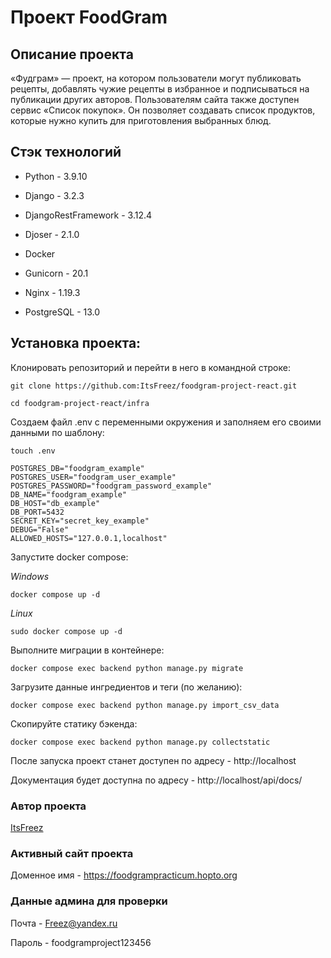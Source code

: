 # Проект FoodGram

## Описание проекта

«Фудграм» — проект, на котором пользователи могут публиковать рецепты, добавлять чужие рецепты в избранное и подписываться на публикации других авторов. Пользователям сайта также доступен сервис «Список покупок». Он позволяет создавать список продуктов, которые нужно купить для приготовления выбранных блюд.

## Стэк технологий

- Python - 3.9.10

- Django - 3.2.3

- DjangoRestFramework - 3.12.4 

- Djoser - 2.1.0

- Docker

- Gunicorn - 20.1

- Nginx - 1.19.3

- PostgreSQL - 13.0

## Установка проекта:

Клонировать репозиторий и перейти в него в командной строке:

```
git clone https://github.com:ItsFreez/foodgram-project-react.git
```

```
cd foodgram-project-react/infra
```

Создаем файл .env с переменными окружения и заполняем его своими данными по шаблону:

```
touch .env
```

```
POSTGRES_DB="foodgram_example"
POSTGRES_USER="foodgram_user_example"
POSTGRES_PASSWORD="foodgram_password_example"
DB_NAME="foodgram_example"
DB_HOST="db_example"
DB_PORT=5432
SECRET_KEY="secret_key_example"
DEBUG="False"
ALLOWED_HOSTS="127.0.0.1,localhost"
```

Запустите docker compose:

*Windows*
```
docker compose up -d
```

*Linux*
```
sudo docker compose up -d
```

Выполните миграции в контейнере:

```
docker compose exec backend python manage.py migrate
```

Загрузите данные ингредиентов и теги (по желанию):

```
docker compose exec backend python manage.py import_csv_data
```

Скопируйте статику бэкенда:

```
docker compose exec backend python manage.py collectstatic
```

После запуска проект станет доступен по адресу - http://localhost

Документация будет доступна по адресу - http://localhost/api/docs/

### Автор проекта

[ItsFreez](https://github.com/ItsFreez)

### Активный сайт проекта

Доменное имя - https://foodgrampracticum.hopto.org

### Данные админа для проверки

Почта - Freez@yandex.ru

Пароль - foodgramproject123456
